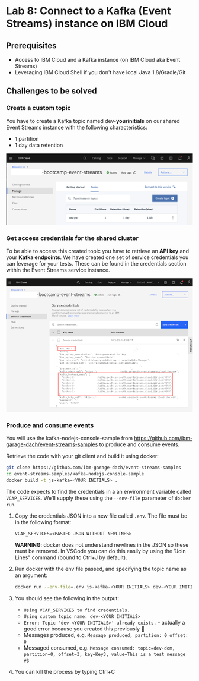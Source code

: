 # Lab 8: Connect to a Kafka (Event Streams) instance on IBM Cloud

## Prerequisites

- Access to IBM Cloud and a Kafka instance (on IBM Cloud aka Event Streams)
- Leveraging IBM Cloud Shell if you don't have local Java 1.8/Gradle/Git

## Challenges to be solved

### Create a custom topic

You have to create a Kafka topic named dev-**yourinitials** on our shared Event Streams instance with the following characteristics:

- 1 partition
- 1 day data retention

![image](images/lab-kafka-01.png)

### Get access credentials for the shared cluster

To be able to access this created topic you have to retrieve an **API key** and your **Kafka endpoints**.
We have created one set of service credentials you can leverage for your tests. These can be found in the credentials section within the
Event Streams service instance.

![image](images/lab-kafka-02.png)

### Produce and consume events

You will use the kafka-nodejs-console-sample from https://github.com/ibm-garage-dach/event-streams-samples to produce and consume events.

Retrieve the code with your git client and build it using docker:

```bash
git clone https://github.com/ibm-garage-dach/event-streams-samples
cd event-streams-samples/kafka-nodejs-console-sample
docker build -t js-kafka-<YOUR INITIALS> .
```

The code expects to find the credentials in a an environment variable called `VCAP_SERVICES`. We'll supply these using the `--env-file` parameter of `docker run`.

 1. Copy the credentials JSON into a new file called `.env`. The file must be in the following format:

    ```
    VCAP_SERVICES=<PASTED JSON WITHOUT NEWLINES>
    ```

    **WARNING**: docker does not understand newlines in the JSON so these must be removed. In VSCode you can do this easily by using the "Join Lines" command (bound to Ctrl+J by default).

 2. Run docker with the env file passed, and specifying the topic name as an argument:

    ```sh
    docker run --env-file=.env js-kafka-<YOUR INITIALS> dev-<YOUR INITIALS>
    ```

 3. You should see the following in the output:

    * `Using VCAP_SERVICES to find credentials.`
    * `Using custom topic name: dev-<YOUR INITIALS>`
    * `Error: Topic 'dev-<YOUR INITIALS>' already exists.` - actually a good error because you created this previously 🙂 
    * Messages produced, e.g. `Message produced, partition: 0 offset: 0`
    * Messaged consumed, e.g. `Message consumed: topic=dev-dom, partition=0, offset=3, key=Key3, value=This is a test message #3`

 4. You can kill the process by typing Ctrl+C
